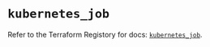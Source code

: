 # `kubernetes_job`

Refer to the Terraform Registory for docs: [`kubernetes_job`](https://registry.terraform.io/providers/hashicorp/kubernetes/2.25.1/docs/resources/job).
